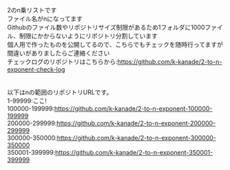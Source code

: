 2のn乗リストです<br>
ファイル名がnになってます<br>
Githubのファイル数やリポジトリサイズ制限があるため1フォルダに1000ファイル、制限にかからないようにリポジトリ分割しています<br>
個人用で作ったものを公開してるので、こちらでもチェックを随時行ってますが間違いがありましたらご連絡ください<br>
チェックログのリポジトリはこちらから:https://github.com/k-kanade/2-to-n-exponent-check-log <br>
<br>
<br>
以下はnの範囲のリポジトリURLです。<br>
1-99999:ここ!<br>
100000-199999:https://github.com/k-kanade/2-to-n-exponent-100000-199999<br>
200000-299999:https://github.com/k-kanade/2-to-n-exponent-200000-299999<br>
300000-350000:https://github.com/k-kanade/2-to-n-exponent-300000-350000<br>
350001-399999:https://github.com/k-kanade/2-to-n-exponent-350001-399999<br>
